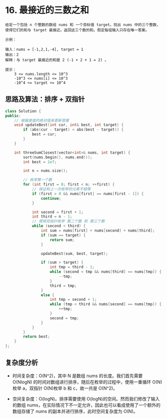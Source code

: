 # 16. 最接近的三数之和

```
给定一个包括 n 个整数的数组 nums 和 一个目标值 target。找出 nums 中的三个整数，使得它们的和与 target 最接近。返回这三个数的和。假定每组输入只存在唯一答案。

示例：

输入：nums = [-1,2,1,-4], target = 1
输出：2
解释：与 target 最接近的和是 2 (-1 + 2 + 1 = 2) 。

提示：
	3 <= nums.length <= 10^3
	-10^3 <= nums[i] <= 10^3
	-10^4 <= target <= 10^4
```

## 思路及算法：排序 + 双指针

```cpp
class Solution {
public:
    // 根据差值的绝对值来更新答案
    void updateBest(int cur, int& best, int target) {
        if (abs(cur - target) < abs(best - target)) {
            best = cur;
        }
    }

    int threeSumClosest(vector<int>& nums, int target) {
        sort(nums.begin(), nums.end());
        int best = 1e7;

        int n = nums.size();

        // 枚举第一个数
        for (int first = 0; first < n; ++first) {
            // 保证和上一次枚举的元素不相等
            if (first > 0 && nums[first] == nums[first - 1]) {
                continue;
            }

            int second = first + 1;
            int third = n - 1;
            // 使用双指针枚举 第二个数 和 第三个数
            while (second < third) {
                int sum = nums[first] + nums[second] + nums[third];
                if (sum == target) {
                    return sum;
                }

                updateBest(sum, best, target);

                if (sum > target) {
                    int tmp = third - 1;
                    while (second < tmp && nums[third] == nums[tmp]) {
                        --tmp;
                    }
                    third = tmp;
                }
                else {
                    int tmp = second + 1;
                    while (tmp < third && nums[second] == nums[tmp]) {
                        ++tmp;
                    }
                    second = tmp;
                }
            }
        }
        return best;
    }
};
```

## 复杂度分析

- 时间复杂度：O(N^2)，其中 N 是数组 nums 的长度。我们首先需要 O(Nlog⁡N) 的时间对数组进行排序，随后在枚举的过程中，使用一重循环 O(N)枚举 a，双指针 O(N)枚举 b 和 c，故一共是 O(N^2)。


- 空间复杂度：O(log⁡N)。排序需要使用 O(log⁡N)的空间。然而我们修改了输入的数组 nums，在实际情况下不一定允许，因此也可以看成使用了一个额外的数组存储了 nums 的副本并进行排序，此时空间复杂度为 O(N)。
